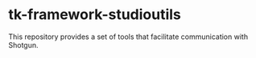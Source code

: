 # tk-framework-studioutils

This repository provides a set of tools that facilitate communication with Shotgun.
